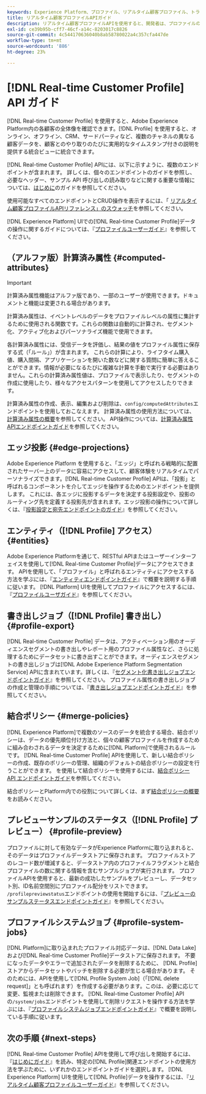 ```yaml
---
keywords: Experience Platform、プロファイル、リアルタイム顧客プロファイル、トラブルシューティング、API、統合プロファイル、統合プロファイル、統合プロファイル、プロファイル、rtcp、有効プロファイル、有効プロファイル
title: リアルタイム顧客プロファイルAPIガイド
description: リアルタイム顧客プロファイルAPIを使用すると、開発者は、プロファイルの表示、結合ポリシーの作成と更新、プロファイルデータの書き出しとサンプル、不要になった、またはエラーで追加されたプロファイルデータの削除など、プロファイルデータを調べて操作できます。 このガイドに従って、API を使用した主な操作の実行方法を学習します。
exl-id: ce39b95b-cff7-46cf-a14c-8203017c8826
source-git-commit: 4c544170636040b8ab58780022a4c357cfa447de
workflow-type: tm+mt
source-wordcount: '886'
ht-degree: 23%

---
```


# [!DNL Real-time Customer Profile] API ガイド

[!DNL Real-time Customer Profile] を使用すると、Adobe Experience Platform内の各顧客の全体像を確認できます。[!DNL Profile] を使用すると、オンライン、オフライン、CRM、サードパーティなど、複数のチャネルの異なる顧客データを、顧客とのやり取りのたびに実用的なタイムスタンプ付きの説明を提供する統合ビューに統合できます。

[!DNL Real-time Customer Profile] APIには、以下に示すように、複数のエンドポイントが含まれます。 詳しくは、個々のエンドポイントのガイドを参照し、必要なヘッダー、サンプル API 呼び出しの読み取りなどに関する重要な情報については、[はじめに](getting-started.md)のガイドを参照してください。

使用可能なすべてのエンドポイントとCRUD操作を表示するには、「 [リアルタイム顧客プロファイルAPIリファレンス」のスウォッチ](https://www.adobe.com/go/profile-apis-en)を参照してください。

[!DNL Experience Platform] UIでの[!DNL Real-time Customer Profile]データの操作に関するガイドについては、『[プロファイルユーザーガイド](../ui/user-guide.md)』を参照してください。

## （アルファ版）計算済み属性 {#computed-attributes}

>[!IMPORTANT]
>
>計算済み属性機能はアルファ版であり、一部のユーザーが使用できます。ドキュメントと機能は変更される場合があります。

計算済み属性は、イベントレベルのデータをプロファイルレベルの属性に集計するために使用される関数です。これらの関数は自動的に計算され、セグメント化、アクティブ化およびパーソナライズ機能で使用できます。

各計算済み属性には、受信データを評価し、結果の値をプロファイル属性に保存する式（「ルール」）が含まれます。 これらの計算により、ライフタイム購入値、購入間隔、アプリケーションを開いた数などに関する質問に簡単に答えることができます。情報が必要になるたびに複雑な計算を手動で実行する必要はありません。これらの計算済み属性値は、プロファイルで表示したり、セグメントの作成に使用したり、様々なアクセスパターンを使用してアクセスしたりできます。

計算済み属性の作成、表示、編集および削除は、`config/computedAttributes`エンドポイントを使用しておこなえます。 計算済み属性の使用方法については、[計算済み属性の概要](../computed-attributes/overview.md)を参照してください。 API操作については、[計算済み属性APIエンドポイントガイド](../computed-attributes/ca-api.md)を参照してください。

## エッジ投影 {#edge-projections}

Adobe Experience Platform を使用すると、「エッジ」と呼ばれる戦略的に配置されたサーバー上のデータに容易にアクセスして、顧客体験をリアルタイムでパーソナライズできます。[!DNL Real-time Customer Profile] APIは、「投影」と呼ばれるコンポーネントを介してエッジを操作するためのエンドポイントを提供します。 これには、各エッジに投影するデータを決定する投影設定や、投影のルーティング先を定義する投影先が含まれます。エッジ投影の操作について詳しくは、『[投影設定と宛先エンドポイントのガイド](edge-projections.md)』を参照してください。

## エンティティ（[!DNL Profile] アクセス） {#entities}

Adobe Experience Platformを通じて、RESTful APIまたはユーザーインターフェイスを使用して[!DNL Real-time Customer Profile]データにアクセスできます。 APIを使用して、「プロファイル」と呼ばれるエンティティにアクセスする方法を学ぶには、『[エンティティエンドポイントガイド](entities.md)』で概要を説明する手順に従います。 [!DNL Platform] UIを使用してプロファイルにアクセスするには、『[プロファイルユーザガイド](../ui/user-guide.md)』を参照してください。

## 書き出しジョブ（[!DNL Profile] 書き出し） {#profile-export}

[!DNL Real-time Customer Profile] データは、アクティベーション用のオーディエンスセグメントの書き出しやレポート用のプロファイル属性など、さらに処理するためにデータセットに書き出すことができます。オーディエンスセグメントの書き出しジョブは[!DNL Adobe Experience Platform Segmentation Service] APIに含まれています。詳しくは、『[セグメント化書き出しジョブエンドポイントガイド](../../profile/api/export-jobs.md)』を参照してください。 プロファイル属性の書き出しジョブの作成と管理の手順については、『[書き出しジョブエンドポイントガイド](export-jobs.md)』を参照してください。

## 結合ポリシー {#merge-policies}

[!DNL Experience Platform]で複数のソースのデータを統合する場合、結合ポリシーは、データの優先順位付け方法と、個々の顧客プロファイルを作成するために組み合わされるデータを決定するために[!DNL Platform]で使用されるルールです。 [!DNL Real-time Customer Profile] APIを使用して、新しい結合ポリシーの作成、既存のポリシーの管理、組織のデフォルトの結合ポリシーの設定を行うことができます。  を使用して結合ポリシーを使用するには、[結合ポリシー API エンドポイントガイド](merge-policies.md)を参照してください。

結合ポリシーとPlatform内での役割について詳しくは、まず[結合ポリシーの概要](../merge-policies/overview.md)をお読みください。

## プレビューサンプルのステータス（[!DNL Profile] プレビュー） {#profile-preview}

プロファイルに対して有効なデータがExperience Platformに取り込まれると、そのデータはプロファイルデータストアに保存されます。 プロファイルストアのレコード数が増減すると、データストア内のプロファイルフラグメントと結合プロファイルの数に関する情報を含むサンプルジョブが実行されます。 プロファイルAPIを使用すると、最新の成功したサンプルをプレビューし、データセット別、ID名前空間別にプロファイル配分をリストできます。 `/profilepreviewstatus`エンドポイントの使用を開始するには、『[プレビューのサンプルステータスエンドポイントガイド](preview-sample-status.md)』を参照してください。

## プロファイルシステムジョブ {#profile-system-jobs}

[!DNL Platform]に取り込まれたプロファイル対応データは、[!DNL Data Lake]および[!DNL Real-time Customer Profile]データストアに保存されます。 不要になったデータやエラーで追加されたデータを削除するために、 [!DNL Profile]ストアからデータセットやバッチを削除する必要が生じる場合があります。 そのためには、APIを使用して[!DNL Profile System Job]（「[!DNL delete request]」とも呼ばれます）を作成する必要があります。このは、必要に応じて変更、監視または削除できます。 [!DNL Real-time Customer Profile] APIの`/system/jobs`エンドポイントを使用して削除リクエストを操作する方法を学ぶには、『[プロファイルシステムジョブエンドポイントガイド](profile-system-jobs.md)』で概要を説明している手順に従います。

## 次の手順 {#next-steps}

[!DNL Real-time Customer Profile] APIを使用して呼び出しを開始するには、『[はじめにガイド](getting-started.md)』を読み、特定の[!DNL Profile]関連エンドポイントの使用方法を学ぶために、いずれかのエンドポイントガイドを選択します。 [!DNL Experience Platform] UIを使用して[!DNL Profile]データを操作するには、『[リアルタイム顧客プロファイルユーザーガイド](../ui/user-guide.md)』を参照してください。
